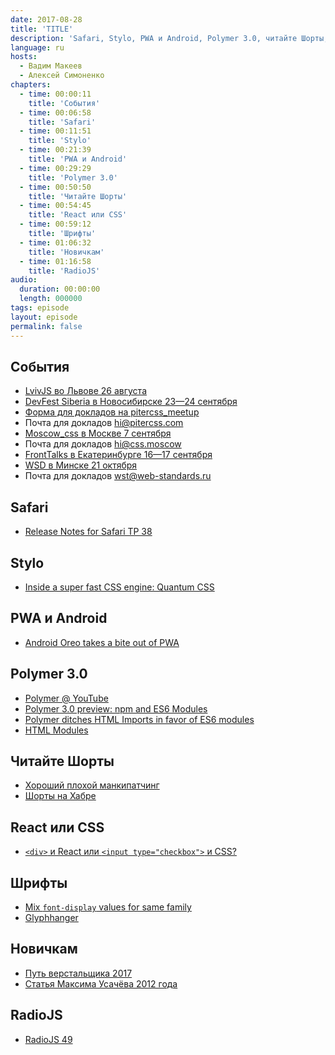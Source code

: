 ```yaml
---
date: 2017-08-28
title: 'TITLE'
description: 'Safari, Stylo, PWA и Android, Polymer 3.0, читайте Шорты, React или CSS, шрифты, новичкам, RadioJS.'
language: ru
hosts:
  - Вадим Макеев
  - Алексей Симоненко
chapters:
  - time: 00:00:11
    title: 'События'
  - time: 00:06:58
    title: 'Safari'
  - time: 00:11:51
    title: 'Stylo'
  - time: 00:21:39
    title: 'PWA и Android'
  - time: 00:29:29
    title: 'Polymer 3.0'
  - time: 00:50:50
    title: 'Читайте Шорты'
  - time: 00:54:45
    title: 'React или CSS'
  - time: 00:59:12
    title: 'Шрифты'
  - time: 01:06:32
    title: 'Новичкам'
  - time: 01:16:58
    title: 'RadioJS'
audio:
  duration: 00:00:00
  length: 000000
tags: episode
layout: episode
permalink: false
---
```


## События

- [LvivJS во Львове 26 августа](http://lvivjs.org.ua/)
- [DevFest Siberia в Новосибирске 23—24 сентября](https://gdg-siberia.com/ru/schedule/)
- [Форма для докладов на pitercss_meetup](https://docs.google.com/forms/d/e/1FAIpQLSe54sCg3DjMM-nfM7MYzDv-hkzjvuILBtNZFTyz4TzuKYia6A/viewform)
- Почта для докладов hi@pitercss.com
- [Moscow_css в Москве 7 сентября](https://moscowcss.timepad.ru/event/552269/)
- Почта для докладов hi@css.moscow
- [FrontTalks в Екатеринбурге 16—17 сентября](http://fronttalks.ru/)
- [WSD в Минске 21 октября](https://wsd.events/)
- Почта для докладов wst@web-standards.ru

## Safari

- [Release Notes for Safari TP 38](https://webkit.org/blog/7877/release-notes-for-safari-technology-preview-38/)

## Stylo

- [Inside a super fast CSS engine: Quantum CSS](https://hacks.mozilla.org/2017/08/inside-a-super-fast-css-engine-quantum-css-aka-stylo/)

## PWA и Android

- [Android Oreo takes a bite out of PWA](https://medium.com/p/30b7e854648f)

## Polymer 3.0

- [Polymer @ YouTube](https://youtu.be/tNulrEbTQf8)
- [Polymer 3.0 preview: npm and ES6 Modules](https://www.polymer-project.org/blog/2017-08-22-npm-modules)
- [Polymer ditches HTML Imports in favor of ES6 modules](https://twitter.com/davatron5000/status/900023379780149248)
- [HTML Modules](https://github.com/w3c/webcomponents/issues/645)

## Читайте Шорты

- [Хороший плохой манкипатчинг](https://youtu.be/_1zIZhtZYek)
- [Шорты на Хабре](https://habr.ru/p/336312/)

## React или CSS

- [`<div>` и React или `<input type="checkbox">` и CSS?](https://twitter.com/webstandards_ru/status/899906156272988160)

## Шрифты

- [Mix `font-display` values for same family](https://twitter.com/zachleat/status/900406984297590785)
- [Glyphhanger](https://github.com/filamentgroup/glyphhanger)

## Новичкам

- [Путь верстальщика 2017](http://css-live.ru/faq/put-verstalshhika-god-2017.html)
- [Статья Максима Усачёва 2012 года](http://css-live.ru/faq/put-verstalshhika.html)

## RadioJS

- [RadioJS 49](https://radiojs.ru/2017/08/radiojs-49/)
